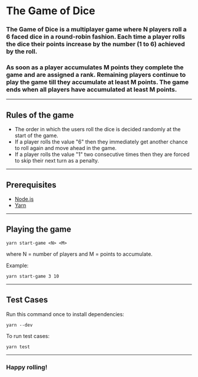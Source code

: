 # The Game of Dice
### The Game of Dice is a multiplayer game where N players roll a 6 faced dice in a round-robin fashion. Each time a player rolls the dice their points increase by the number (1 to 6) achieved by the roll.

### As soon as a player accumulates M points they complete the game and are assigned a rank. Remaining players continue to play the game till they accumulate at least M points. The game ends when all players have accumulated at least M points.
---
## Rules of the game
- The order in which the users roll the dice is decided randomly at the start of the game.
- If a player rolls the value "6" then they immediately get another chance to roll again and move
ahead in the game.
- If a player rolls the value "1" two consecutive times then they are forced to skip their next turn
as a penalty.
---
## Prerequisites
- [Node.js]
- [Yarn]
---
## Playing the game
```
yarn start-game <N> <M>
```
where N = number of players and M = points to accumulate.

Example:
```
yarn start-game 3 10
```
---
## Test Cases
Run this command once to install dependencies:
```
yarn --dev
```
To run test cases:
```
yarn test
```
---
### Happy rolling!

[Node.js]: <https://nodejs.org/en/>
[Yarn]: <https://yarnpkg.com/lang/en/>
